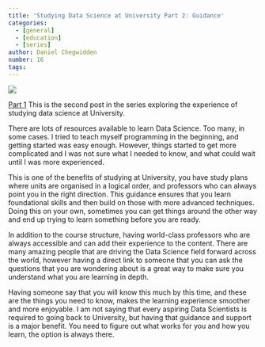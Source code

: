 ```yaml
---
title: 'Studying Data Science at University Part 2: Guidance'
categories:
  - [general]
  - [education]
  - [series]
author: Daniel Chegwidden
number: 16
tags:
---
```


![](/images/Post_Guidance.png)

[Part 1](https://datasciencewithdaniel.com.au/2021/02/01/Studying-Data-Science-at-University-Part-1-Preparation/)
This is the second post in the series exploring the experience of studying data science at University.

There are lots of resources available to learn Data Science. Too many, in some cases. I tried to teach myself programming in the beginning, and getting started was easy enough. However, things started to get more complicated and I was not sure what I needed to know, and what could wait until I was more experienced.

This is one of the benefits of studying at University, you have study plans where units are organised in a logical order, and professors who can always point you in the right direction. This guidance ensures that you learn foundational skills and then build on those with more advanced techniques. Doing this on your own, sometimes you can get things around the other way and end up trying to learn something before you are ready.

In addition to the course structure, having world-class professors who are always accessible and can add their experience to the content. There are many amazing people that are driving the Data Science field forward across the world, however having a direct link to someone that you can ask the questions that you are wondering about is a great way to make sure you understand what you are learning in depth.

Having someone say that you will know this much by this time, and these are the things you need to know, makes the learning experience smoother and more enjoyable. I am not saying that every aspiring Data Scientists is required to going back to University, but having that guidance and support is a major benefit. You need to figure out what works for you and how you learn, the option is always there.
